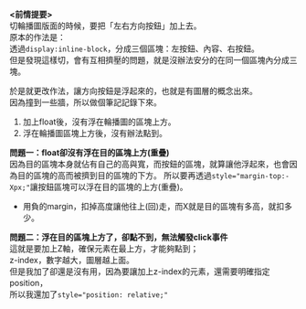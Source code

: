 **<前情提要>**  
切輪播圖版面的時候，要把「左右方向按鈕」加上去。  
原本的作法是：  
透過<code>display:inline-block</code>，分成三個區塊：左按鈕、內容、右按鈕。  
但是發現這樣切，會有互相擠壓的問題，就是沒辦法安分的在同一個區塊內分成三塊。   

於是就更改作法，讓方向按鈕是浮起來的，也就是有圖層的概念出來。  
因為撞到一些牆，所以做個筆記記錄下來。  

1. 加上float後，沒有浮在輪播圖的區塊上方。  
2. 浮在輪播圖區塊上方後，沒有辦法點到。  

**問題一：float卻沒有浮在目的區塊上方(重疊)**  
因為目的區塊本身就佔有自己的高與寬，而按鈕的區塊，就算讓他浮起來，也會因為目的區塊的高而被擠到目的區塊的下方。 
所以要再透過<code>style="margin-top:-Xpx;"</code>讓按鈕區塊可以浮在目的區塊的上方(重疊)。  
* 用負的margin，扣掉高度讓他往上(回)走，而X就是目的區塊有多高，就扣多少。
  
  
**問題二：浮在目的區塊上方了，卻點不到，無法觸發click事件**  
這就是要加上Z軸，確保元素在最上方，才能夠點到；  
z-index，數字越大，圖層越上面。  
但是我加了卻還是沒有用，因為要讓加上z-index的元素，還需要明確指定position，  
所以我還加了<code>style="position: relative;"</code>
